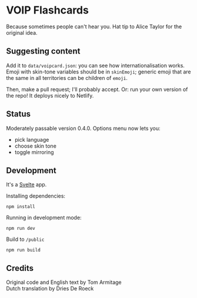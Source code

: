 # VOIP Flashcards

Because sometimes people can't hear you. Hat tip to Alice Taylor for the original idea.

## Suggesting content

Add it to `data/voipcard.json`: you can see how internationalisation works. Emoji with skin-tone variables should be in `skinEmoji`; generic emoji that are the same in all territories can be children of `emoji`.

Then, make a pull request; I'll probably accept. Or: run your own version of the repo! It deploys nicely to Netlify.

## Status

Moderately passable version 0.4.0. Options menu now lets you:

* pick language
* choose skin tone
* toggle mirroring


## Development

It's a [Svelte](https://svelte.dev) app.

Installing dependencies:

    npm install

Running in development mode:

    npm run dev

Build to `/public`

    npm run build

## Credits

Original code and English text by Tom Armitage  
Dutch translation by Dries De Roeck
